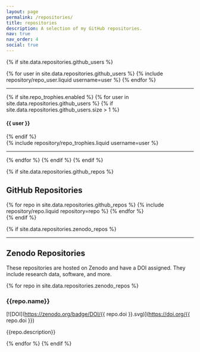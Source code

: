 ```yaml
---
layout: page
permalink: /repositories/
title: repositories
description: A selection of my GitHub repositories.
nav: true
nav_order: 4
social: true
---
```


{% if site.data.repositories.github_users %}

<!-- ## GitHub users -->
<div class="repositories d-flex flex-wrap flex-md-row flex-column justify-content-between align-items-center">
  {% for user in site.data.repositories.github_users %}
    {% include repository/repo_user.liquid username=user %}
  {% endfor %}
</div>

---

{% if site.repo_trophies.enabled %}
{% for user in site.data.repositories.github_users %}
{% if site.data.repositories.github_users.size > 1 %}

  <h4>{{ user }}</h4>
  {% endif %}
  <div class="repositories d-flex flex-wrap flex-md-row flex-column justify-content-between align-items-center">
  {% include repository/repo_trophies.liquid username=user %}
  </div>

---

{% endfor %}
{% endif %}
{% endif %}

{% if site.data.repositories.github_repos %}

## GitHub Repositories

<div class="repositories d-flex flex-wrap flex-md-row flex-column justify-content-between align-items-center">
  {% for repo in site.data.repositories.github_repos %}
    {% include repository/repo.liquid repository=repo %}
  {% endfor %}
</div>
{% endif %}

{% if site.data.repositories.zenodo_repos %}


---
## Zenodo Repositories

These repositories are hosted on Zenodo and have a DOI assigned. They include research data, software, and more.

{% for repo in site.data.repositories.zenodo_repos %}

### {{repo.name}}

[![DOI](https://zenodo.org/badge/DOI/{{ repo.doi }}.svg)](https://doi.org/{{ repo.doi }})

{{repo.description}}

{% endfor %}
{% endif %}
